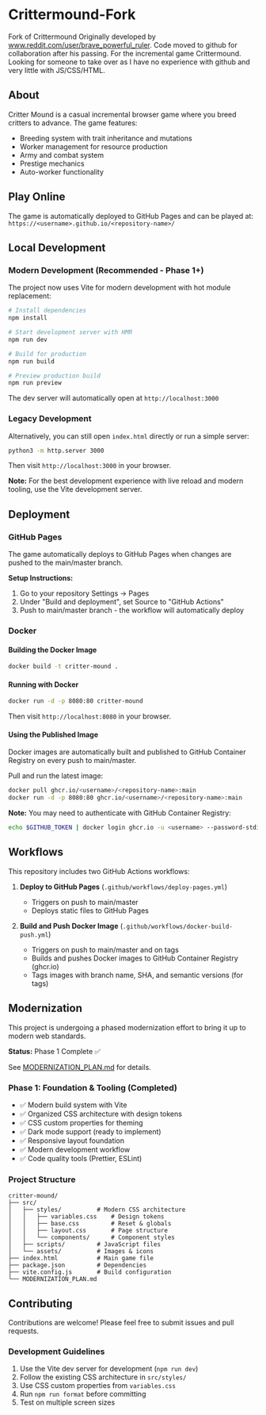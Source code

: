 # Crittermound-Fork

Fork of Crittermound
Originally developed by www.reddit.com/user/brave_powerful_ruler. Code moved to github for collaboration after his passing.
For the incremental game Crittermound. Looking for someone to take over as I have no experience with github and very little
with JS/CSS/HTML.

## About

Critter Mound is a casual incremental browser game where you breed critters to advance. The game features:
- Breeding system with trait inheritance and mutations
- Worker management for resource production
- Army and combat system
- Prestige mechanics
- Auto-worker functionality

## Play Online

The game is automatically deployed to GitHub Pages and can be played at:
`https://<username>.github.io/<repository-name>/`

## Local Development

### Modern Development (Recommended - Phase 1+)

The project now uses Vite for modern development with hot module replacement:

```bash
# Install dependencies
npm install

# Start development server with HMR
npm run dev

# Build for production
npm run build

# Preview production build
npm run preview
```

The dev server will automatically open at `http://localhost:3000`

### Legacy Development

Alternatively, you can still open `index.html` directly or run a simple server:

```bash
python3 -m http.server 3000
```

Then visit `http://localhost:3000` in your browser.

**Note:** For the best development experience with live reload and modern tooling, use the Vite development server.

## Deployment

### GitHub Pages

The game automatically deploys to GitHub Pages when changes are pushed to the main/master branch.

**Setup Instructions:**
1. Go to your repository Settings → Pages
2. Under "Build and deployment", set Source to "GitHub Actions"
3. Push to main/master branch - the workflow will automatically deploy

### Docker

#### Building the Docker Image

```bash
docker build -t critter-mound .
```

#### Running with Docker

```bash
docker run -d -p 8080:80 critter-mound
```

Then visit `http://localhost:8080` in your browser.

#### Using the Published Image

Docker images are automatically built and published to GitHub Container Registry on every push to main/master.

Pull and run the latest image:

```bash
docker pull ghcr.io/<username>/<repository-name>:main
docker run -d -p 8080:80 ghcr.io/<username>/<repository-name>:main
```

**Note:** You may need to authenticate with GitHub Container Registry:

```bash
echo $GITHUB_TOKEN | docker login ghcr.io -u <username> --password-stdin
```

## Workflows

This repository includes two GitHub Actions workflows:

1. **Deploy to GitHub Pages** (`.github/workflows/deploy-pages.yml`)
   - Triggers on push to main/master
   - Deploys static files to GitHub Pages

2. **Build and Push Docker Image** (`.github/workflows/docker-build-push.yml`)
   - Triggers on push to main/master and on tags
   - Builds and pushes Docker images to GitHub Container Registry (ghcr.io)
   - Tags images with branch name, SHA, and semantic versions (for tags)

## Modernization

This project is undergoing a phased modernization effort to bring it up to modern web standards.

**Status:** Phase 1 Complete ✅

See [MODERNIZATION_PLAN.md](./MODERNIZATION_PLAN.md) for details.

### Phase 1: Foundation & Tooling (Completed)

- ✅ Modern build system with Vite
- ✅ Organized CSS architecture with design tokens
- ✅ CSS custom properties for theming
- ✅ Dark mode support (ready to implement)
- ✅ Responsive layout foundation
- ✅ Modern development workflow
- ✅ Code quality tools (Prettier, ESLint)

### Project Structure

```
critter-mound/
├── src/
│   ├── styles/          # Modern CSS architecture
│   │   ├── variables.css    # Design tokens
│   │   ├── base.css         # Reset & globals
│   │   ├── layout.css       # Page structure
│   │   └── components/      # Component styles
│   ├── scripts/         # JavaScript files
│   └── assets/          # Images & icons
├── index.html           # Main game file
├── package.json         # Dependencies
├── vite.config.js       # Build configuration
└── MODERNIZATION_PLAN.md
```

## Contributing

Contributions are welcome! Please feel free to submit issues and pull requests.

### Development Guidelines

1. Use the Vite dev server for development (`npm run dev`)
2. Follow the existing CSS architecture in `src/styles/`
3. Use CSS custom properties from `variables.css`
4. Run `npm run format` before committing
5. Test on multiple screen sizes
